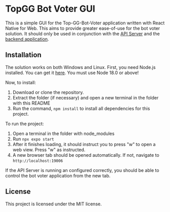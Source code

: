 # TopGG Bot Voter GUI
This is a simple GUI for the Top-GG-Bot-Voter application written with React Native for Web. This aims to provide greater ease-of-use for the bot voter solution.
It should only be used in conjunction with the [API Server](https://github.com/DowdyJ/TopGG-Bot-Voter-API-Server) and the [backend application](https://github.com/DowdyJ/TopGG-Bot-Voter).

## Installation
The solution works on both Windows and Linux.
First, you need Node.js installed. You can get it [here](https://nodejs.org/en/download/current). You must use Node 18.0 or above!

Now, to install:
1. Download or clone the repository.
2. Extract the folder (if necessary) and open a new terminal in the folder with this README
3. Run the command, `npm install` to install all dependencies for this project.

To run the project:
1. Open a terminal in the folder with node_modules
2. Run `npx expo start`
3. After it finishes loading, it should instruct you to press "w" to open a web view. Press "w" as instructed.
4. A new browser tab should be opened automatically. If not, navigate to `http://localhost:19006`

If the API Server is running an configured correctly, you should be able to control the bot voter application from the new tab.

## License
This project is licensed under the MIT license.
